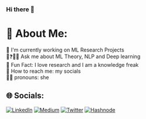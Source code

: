 ### Hi there 👋

# 💫 About Me:
💼 I'm currently working on ML Research Projects<br>🔬❓🙋‍♀️ Ask me about ML Theory, NLP and Deep learning<br>🤪 Fun Fact: I love research and I  am a knowledge freak<br>👋 How to reach me: my socials<br>🙋‍♀️ pronouns: she


## 🌐 Socials:
[![LinkedIn](https://img.shields.io/badge/LinkedIn-%230077B5.svg?logo=linkedin&logoColor=white)](https://linkedin.com/in/chisom-chibuike) [![Medium](https://img.shields.io/badge/Medium-12100E?logo=medium&logoColor=white)](https://medium.com/@chisomchibuike) [![Twitter](https://img.shields.io/badge/Twitter-%231DA1F2.svg?logo=Twitter&logoColor=white)](https://twitter.com/chisomchibuike_) [![Hashnode](https://img.shields.io/badge/Hashnode-12100E?logo=hashnode&logoColor=blue)](https://chisomchibuike.hashnode.dev/)





